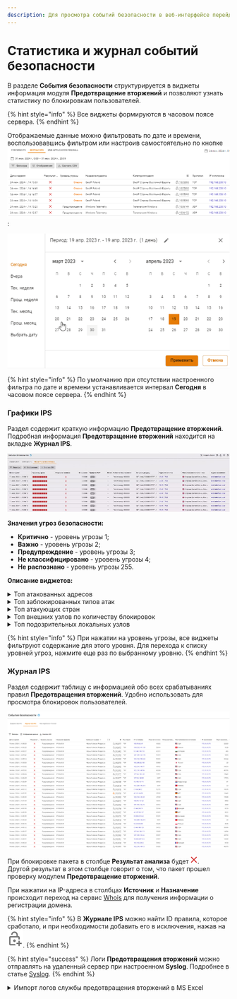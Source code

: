 ```yaml
---
description: Для просмотра событий безопасности в веб-интерфейсе перейдите в раздел Отчеты и журналы -> События безопасности.
---
```


# Статистика и журнал событий безопасности 

В разделе **События безопасности** структурируется в виджеты информация модуля **Предотвращение вторжений** и позволяют узнать статистику по блокировкам пользователей.

{% hint style="info" %}
Все виджеты формируются в часовом поясе сервера.
{% endhint %}

Отображаемые данные можно фильтровать по дате и времени, воспользовавшись фильтром или настроив самостоятельно по кнопке ![](/.gitbook/assets/security-events.png):

![](/.gitbook/assets/security-events1.gif)

{% hint style="info" %}
По умолчанию при отсутствии настроенного фильтра по дате и времени устанавливается интервал **Сегодня** в часовом поясе сервера.
{% endhint %}

### Графики IPS

Раздел содержит краткую информацию **Предотвращение вторжений**. Подробная информация **Предотвращение вторжений** находится на вкладке **Журнал IPS**.

![](/.gitbook/assets/security-events2.png)

**Значения угроз безопасности:**

* **Критично** - уровень угрозы 1;
* **Важно** - уровень угрозы 2;
* **Предупреждение** - уровень угрозы 3;
* **Не классифицировано** - уровень угрозы 4;
* **Не распознано** - уровень угрозы 255.

**Описание виджетов:**

<details>
<summary>Топ атакованных адресов</summary>
В топ атакованных попадают внешние и внутренние адреса. Пример атаки внешнего адреса - работа трояна изнутри защищаемой сети.
</details>

<details>
<summary>Топ заблокированных типов атак</summary>
Виджет подсчитывает статистику типов атак по количеству срабатываний с данным типом атаки. Тип атаки указан в столбце Событие безопасности в таблице внизу раздела.
</details>

<details>
<summary>Топ атакующих стран</summary>
Топ атакующих стран строится по IP-адресам, полученным при срабатывании правил в разделе Предотвращение вторжений. Если IP-адрес не геокодируется в наименование страны, такой адрес не отображается в виджете.
По этой причине локальные IP-адреса не отображаются в виджете.
</details>

<details>
<summary>Топ внешних узлов по количеству блокировок</summary>
Представляет собой круговую диаграмму с внешними адресами и количеством блокировок по ним.
</details>

<details>
<summary>Топ подозрительных локальных узлов</summary>
В топ попадают как авторизованные пользователи так и не авторизованные пользователи, запросы которых блокировались.
</details>

{% hint style="info" %}
При нажатии на уровень угрозы, все виджеты фильтруют содержание для этого уровня. Для перехода к списку уровней угроз, нажмите еще раз по выбранному уровню.
{% endhint %}

### Журнал IPS

Раздел содержит таблицу с информацией обо всех срабатываниях правил **Предотвращения вторжений**.
Удобно использовать для просмотра блокировок пользователей.

![](/.gitbook/assets/security-events3.png)

При блокировке пакета в столбце **Результат анализа** будет ![](/.gitbook/assets/icon-cross-red.png).\
Другой результат в этом столбце говорит о том, что пакет прошел проверку модулем **Предотвращение вторжений**.

При нажатии на IP-адреса в столбцах **Источник** и **Назначение** происходит переход на сервис [Whois](https://www.nic.ru/whois/?searchWord) для получения информации о регистрации домена.

{% hint style="info" %}
В **Журнале IPS** можно найти ID правила, которое сработало, и при необходимости добавить его в исключения, нажав на ![](/.gitbook/assets/icon-lock.png).
{% endhint %}

{% hint style="success" %}
Логи **Предотвращения вторжений** можно отправлять на удаленный сервер при настроенном **Syslog**. Подробнее в статье [Syslog](/settings/reports/syslog.md).
{% endhint %}

<details>
<summary>Импорт логов службы предотвращения вторжений в MS Excel</summary>

1. Скачайте CSV-файл по соответствующей кнопке.
2. Откройте CSV-файл в MS Excel и выделите весь первый столбец.
3. Перейдите во вкладку **Данные** и нажмите **Текст по столбцам**.
4. В открывшемся окне выберите **с разделителями** и нажмите **Далее**.

<img src="/.gitbook/assets/ips3.png" alt="" data-size="original">

5. Выберите в качестве разделителя запятую и нажмите **Далее**.

<img src="/.gitbook/assets/ips4.png" alt="" data-size="original">

6. Выберите текстовый **формат данных столбца** и нажмите **Готово**.

<img src="/.gitbook/assets/ips5.png" alt="" data-size="original">

</details>
